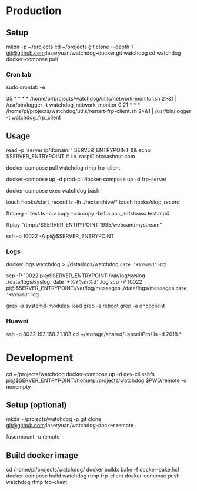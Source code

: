 # Production
## Setup
mkdir -p ~/projects
cd ~/projects
git clone --depth 1 git@github.com:laseryuan/watchdog-docker.git watchdog
cd watchdog
docker-compose pull

### Cron tab
sudo crontab -e

35 * * * * /home/pi/projects/watchdog/utils/network-monitor.sh 2>&1 | /usr/bin/logger -t watchdog_network_monitor
0 21 * * * /home/pi/projects/watchdog/utils/restart-frp-client.sh 2>&1 | /usr/bin/logger -t watchdog_frp_client

## Usage
read -p 'server ip/domain: ' SERVER_ENTRYPOINT && echo $SERVER_ENTRYPOINT # i.e. raspi0.btccashout.com

docker-compose pull watchdog rtmp frp-client

docker-compose up -d prod-cli
docker-compose up -d frp-server

docker-compose exec watchdog bash

touch hooks/start_record
ls -lh ./rec/archive/*
touch hooks/stop_record

ffmpeg -i test.ts -c:v copy -c:a copy -bsf:a aac_adtstoasc test.mp4

ffplay "rtmp://$SERVER_ENTRYPOINT:1935/webcam/mystream"

ssh -p 10022 -A pi@$SERVER_ENTRYPOINT

### Logs
docker logs watchdog > ./data/logs/watchdog.`date '+%Y%m%d'`.log

scp -P 10022 pi@$SERVER_ENTRYPOINT:/var/log/syslog ./data/logs/syslog.`date '+%Y%m%d'`.log
scp -P 10022 pi@$SERVER_ENTRYPOINT:/var/log/messages ./data/logs/messages.`date '+%Y%m%d'`.log

grep -a systemd-modules-load
grep -a reboot
grep -a dhcpclient

### Huawei
ssh -p 8022 192.168.21.103
cd ~/storage/shared/LapseItPro/
ls -d 2018.*

# Development
cd ~/projects/watchdog
docker-compose up -d dev-cli
sshfs pi@$SERVER_ENTRYPOINT:/home/pi/projects/watchdog $PWD/remote -o nonempty

## Setup (optional)
mkdir ~/projects/watchdog -p
git clone git@github.com:laseryuan/watchdog-docker remote

fusermount -u remote

## Build docker image
cd /home/pi/projects/watchdog/
docker buildx bake -f docker-bake.hcl
docker-compose build watchdog rtmp frp-client
docker-compose push watchdog rtmp frp-client
